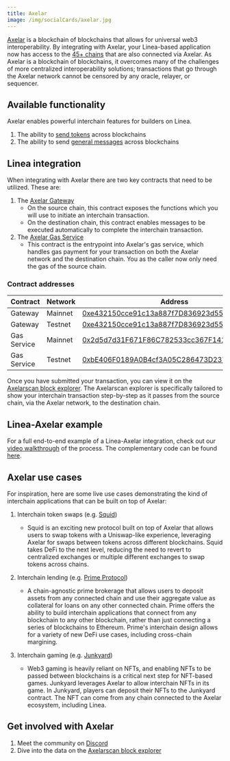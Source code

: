 ```yaml
---
title: Axelar
image: /img/socialCards/axelar.jpg
---
```


[Axelar](https://docs.axelar.dev/) is a blockchain of blockchains that allows for universal web3 interoperability. By integrating with Axelar, your Linea-based application now has access to the [45+ chains](https://axelarscan.io/) that are also connected via Axelar. As Axelar is a blockchain of blockchains, it overcomes many of the challenges of more centralized interoperability solutions; transactions that go through the Axelar network cannot be censored by any oracle, relayer, or sequencer.

## Available functionality

Axelar enables powerful interchain features for builders on Linea.

1. The ability to [send tokens](https://docs.axelar.dev/dev/send-tokens/overview) across blockchains
1. The ability to send [general messages](https://docs.axelar.dev/dev/general-message-passing/overview) across blockchains

## Linea integration

When integrating with Axelar there are two key contracts that need to be utilized. These are:

1. The [Axelar Gateway](https://docs.axelar.dev/learn#gateway-smart-contracts)
   - On the source chain, this contract exposes the functions which you will use to initiate an interchain transaction.
   - On the destination chain, this contract enables messages to be executed automatically to complete the interchain transaction.
1. The [Axelar Gas Service](https://docs.axelar.dev/dev/general-message-passing/gas-services/intro)
   - This contract is the entrypoint into Axelar's gas service, which handles gas payment for your transaction on both the Axelar network and the destination chain. You as the caller now only need the gas of the source chain.

### Contract addresses

| Contract | Network | Address | networkId |
| --- | --- | --- | --- |
| Gateway | Mainnet | [0xe432150cce91c13a887f7D836923d5597adD8E31](https://lineascan.build/address/0xe432150cce91c13a887f7D836923d5597adD8E31) | 59144 |
| Gateway | Testnet | [0xe432150cce91c13a887f7D836923d5597adD8E31](https://sepolia.lineascan.build/address/0xe432150cce91c13a887f7D836923d5597adD8E31) | 59141 |
| Gas Service | Mainnet | [0x2d5d7d31F671F86C782533cc367F14109a082712](https://lineascan.build/address/0x2d5d7d31F671F86C782533cc367F14109a082712) | 59144 |
| Gas Service | Testnet | [0xbE406F0189A0B4cf3A05C286473D23791Dd44Cc6](https://sepolia.lineascan.build/address/0xbE406F0189A0B4cf3A05C286473D23791Dd44Cc6) | 59141 |

Once you have submitted your transaction, you can view it on the [Axelarscan block explorer](https://axelarscan.io/). The Axelarscan explorer is specifically tailored to show your interchain transaction step-by-step as it passes from the source chain, via the Axelar network, to the destination chain.

## Linea-Axelar example

For a full end-to-end example of a Linea-Axelar integration, check out our [video walkthrough](https://www.youtube.com/watch?v=-KgJZmq8Umc&t=1s) of the process. The complementary code can be found [here](https://github.com/Olanetsoft/linea-interchain-workshop-with-axelar).

## Axelar use cases

For inspiration, here are some live use cases demonstrating the kind of interchain applications that can be built on top of Axelar:

1. Interchain token swaps (e.g. [Squid](https://app.squidrouter.com/))

   - Squid is an exciting new protocol built on top of Axelar that allows users to swap tokens with a Uniswap-like experience, leveraging Axelar for swaps between tokens across different blockchains. Squid takes DeFi to the next level, reducing the need to revert to centralized exchanges or multiple different exchanges to swap tokens across chains.

1. Interchain lending (e.g. [Prime Protocol](https://www.primeprotocol.xyz/))

   - A chain-agnostic prime brokerage that allows users to deposit assets from any connected chain and use their aggregate value as collateral for loans on any other connected chain. Prime offers the ability to build interchain applications that connect from any blockchain to any other blockchain, rather than just connecting a series of blockchains to Ethereum. Prime's interchain design allows for a variety of new DeFi use cases, including cross-chain margining.

1. Interchain gaming (e.g. [Junkyard](https://junkyard.wtf/))

   - Web3 gaming is heavily reliant on NFTs, and enabling NFTs to be passed between blockchains is a critical next step for NFT-based games. Junkyard leverages Axelar to allow interchain NFTs in its game. In Junkyard, players can deposit their NFTs to the Junkyard contract. The NFT can come from any chain connected to the Axelar ecosystem, including Linea.

## Get involved with Axelar

1. Meet the community on [Discord](http://discord.gg/axelar)
1. Dive into the data on the [Axelarscan block explorer](http://axelarscan.io)
